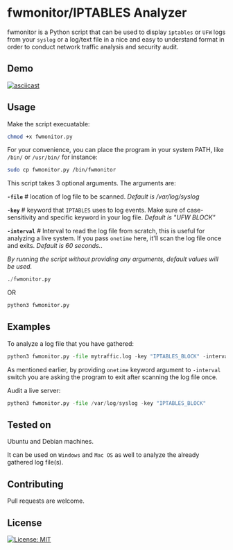 # fwmonitor/IPTABLES Analyzer

fwmonitor is a Python script that can be used to display ```iptables``` or ```UFW``` logs from your ```syslog``` or a log/text file in a nice and easy to understand format in order to conduct network traffic analysis and security audit.

## Demo

[![asciicast](https://asciinema.org/a/394593.svg)](https://asciinema.org/a/394593)

## Usage

Make the script execuatable:

```bash
chmod +x fwmonitor.py
```

For your convenience, you can place the program in your system PATH, like ```/bin/``` or ```/usr/bin/``` for instance:

```bash
sudo cp fwmonitor.py /bin/fwmonitor
```

This script takes 3 optional arguments. The arguments are:

**```-file```**   # location of log file to be scanned. *Default is /var/log/syslog*

**```-key```**    # keyword that ```IPTABLES``` uses to log events. Make sure of case-sensitivity and specific keyword in your log file. *Default is "UFW BLOCK"*

**```-interval```**   # Interval to read the log file from scratch, this is useful for analyzing a live system. If you pass ```onetime``` here, it'll scan the log file once and exits. *Default is 60 seconds.*.

*By running the script without providing any arguments, default values will be used.*

```python
./fwmonitor.py
```

OR

```python
python3 fwmonitor.py
```

## Examples

To analyze a log file that you have gathered:

```python
python3 fwmonitor.py -file mytraffic.log -key "IPTABLES_BLOCK" -interval onetime
```

As mentioned earlier, by providing ```onetime``` keyword argument to ```-interval``` switch you are asking the program to exit after scanning the log file once.

Audit a live server:

```python
python3 fwmonitor.py -file /var/log/syslog -key "IPTABLES_BLOCK"
```

## Tested on

Ubuntu and Debian machines.

It can be used on ```Windows``` and ```Mac OS``` as well to analyze the already gathered log file(s).

## Contributing

Pull requests are welcome.

## License

[![License: MIT](https://img.shields.io/badge/License-MIT-yellow.svg)](https://opensource.org/licenses/MIT)
